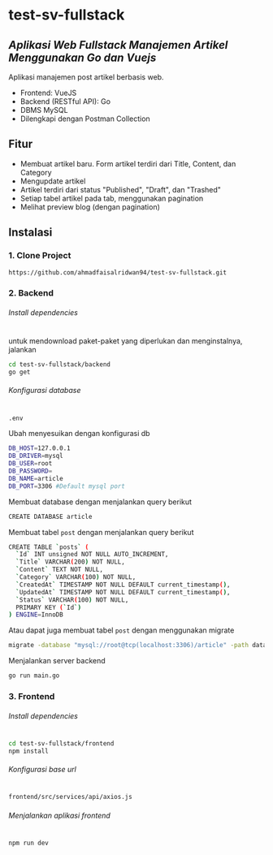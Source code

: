 # test-sv-fullstack
## _Aplikasi Web Fullstack Manajemen Artikel Menggunakan Go dan Vuejs_

Aplikasi manajemen post artikel berbasis web.
- Frontend: VueJS
- Backend (RESTful API): Go
- DBMS MySQL
- Dilengkapi dengan Postman Collection

## Fitur

- Membuat artikel baru. Form artikel terdiri dari Title, Content, dan Category
- Mengupdate artikel
- Artikel terdiri dari status "Published", "Draft", dan "Trashed"
- Setiap tabel artikel pada tab, menggunakan pagination
- Melihat preview blog (dengan pagination)


## Instalasi

### 1. Clone Project 
```sh
https://github.com/ahmadfaisalridwan94/test-sv-fullstack.git
```

### 2. Backend
###### Install dependencies
#
untuk mendownload paket-paket yang diperlukan dan menginstalnya, jalankan
```sh
cd test-sv-fullstack/backend
go get
```

###### Konfigurasi database
#
```sh
.env
```
Ubah menyesuikan dengan konfigurasi db
```sh
DB_HOST=127.0.0.1
DB_DRIVER=mysql 
DB_USER=root
DB_PASSWORD=
DB_NAME=article
DB_PORT=3306 #Default mysql port
```

Membuat database dengan menjalankan query berikut
```sh
CREATE DATABASE article
```

Membuat tabel `post` dengan menjalankan query berikut
```sh
CREATE TABLE `posts` (
  `Id` INT unsigned NOT NULL AUTO_INCREMENT,
  `Title` VARCHAR(200) NOT NULL,
  `Content` TEXT NOT NULL,
  `Category` VARCHAR(100) NOT NULL,
  `CreatedAt` TIMESTAMP NOT NULL DEFAULT current_timestamp(),
  `UpdatedAt` TIMESTAMP NOT NULL DEFAULT current_timestamp(),
  `Status` VARCHAR(100) NOT NULL,
  PRIMARY KEY (`Id`)
) ENGINE=InnoDB
```
Atau dapat juga membuat tabel `post` dengan menggunakan migrate
```sh
migrate -database "mysql://root@tcp(localhost:3306)/article" -path database/migrations up
```
Menjalankan server backend
```sh
go run main.go
```

### 3. Frontend
###### Install dependencies
#
```sh
cd test-sv-fullstack/frontend
npm install
```
###### Konfigurasi base url
#
```sh
frontend/src/services/api/axios.js
```
###### Menjalankan aplikasi frontend
#
```sh
npm run dev
```